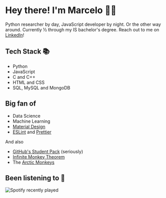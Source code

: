# Hey there! I'm Marcelo 👨‍💻
Python researcher by day, JavaScript developer by night. Or the other way around. Currently ½ through my IS bachelor's degree. Reach out to me on [LinkedIn](https://www.linkedin.com/in/masganem/)!

## Tech Stack 📚
 - Python
 - JavaScript
 - C and C++
 - HTML and CSS
 - SQL, MySQL and MongoDB
## Big fan of
 - Data Science
 - Machine Learning
 - [Material Design](https://material.io)
 - [ESLint](https://eslint.org) and [Prettier](https://prettier.io)
  
  And also
 - [GitHub's Student Pack](https://education.github.com/pack) (seriously)
 - [Infinite Monkey Theorem](https://en.wikipedia.org/wiki/Infinite_monkey_theorem)
 - The [Arctic Monkeys](https://en.wikipedia.org/wiki/Arctic_Monkeys)

## Been listening to 🎵
![Spotify recently played](https://spotify-recently-played-readme.vercel.app/api?user=masganmz&count=1)
